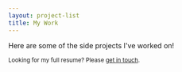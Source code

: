 ```yaml
---
layout: project-list
title: My Work
---
```


Here are some of the side projects I've worked on! 

<small>Looking for my full resume? Please <a href="/contact">get in touch</a>.</small>